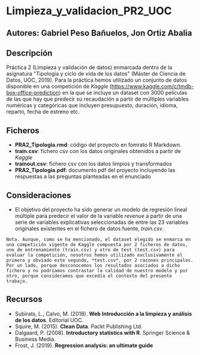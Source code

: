 # Limpieza_y_validacion_PR2_UOC

## Autores: Gabriel Peso Bañuelos, Jon Ortiz Abalia

## Descripción

Práctica 2 (Limpieza y validación de datos) enmarcada dentro de la asignatura "Tipología y ciclo de vida de los datos" (Máster de Ciencia de Datos, UOC, 2019). Para la práctica hemos utilizado un conjunto de datos disponible en una competición de *Kaggle* (https://www.kaggle.com/c/tmdb-box-office-prediction) en la que se incluye un dataset con 3000 películas de las que hay que predecir su recaudación a partir de múltiples variables numéricas y categóricas que incluyen presupuesto, duración, idioma, reparto, fecha de estreno etc.

## Ficheros

- **PRA2_Tipologia.rmd**: código del proyecto en fomrato R Markdown.
- **train.csv**: fichero csv con los datos originales obtenidos a partir de *Kaggle*
- **trainout.csv**: fichero csv con los datos limpios y transformados
- **PRA2_Tipologia.pdf**: documento pdf del proyecto incluyendo las respuestas a las preguntas planteadas en el enunciado

## Consideraciones

* El objetivo del proyecto ha sido generar un modelo de regresión lineal múltiple para predecir el valor de la variable *revenue* a partir de una serie de variables explicativas seleccionadas de entre las 23 variables originales existentes en el fichero de datos fuente, *train.csv*. 

`Nota. Aunque, como se ha mencionado, el dataset elegido se enmarca en una competición vigente de Kaggle compuesta por 2 ficheros de datos, uno de entrenamiento (train.csv) y otro de test (test.csv) para evaluar la competición, nosotros hemos utilizado exclusivamente el primero y obviado este segundo, *test.csv*, por 2 razones principales. Por un lado, porque desconocemos los resultados asociados a dicho fichero y no podríamos contrastar la calidad de nuestro modelo y por otro, porque consideramos que excedía el contexto del presente trabajo.`

## Recursos

* Subirats, L., Calvo, M. (2018). **Web Introducción a la limpieza y análisis de los datos**. Editorial UOC.
* Squire, M. (2015). **Clean Data**. Packt Publishing Ltd.
* Dalgaard, P. (2008). **Introductory statistics with R**. Springer Science & Business Media.
* Frost, J. (2019). **Regression analysis: an ultimate guide**

